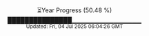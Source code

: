 <p align="center">
⏳Year Progress (50.48 %)<br>
███████████████▁▁▁▁▁▁▁▁▁▁▁▁▁▁▁ <br>
<sub>Updated: Fri, 04 Jul 2025 06:04:26 GMT</sub>
</p>

